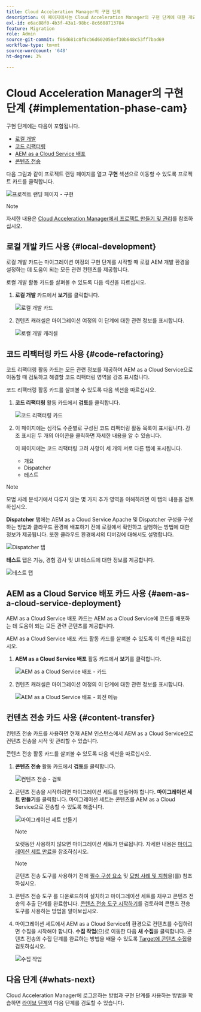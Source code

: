 ```yaml
---
title: Cloud Acceleration Manager의 구현 단계
description: 이 페이지에서는 Cloud Acceleration Manager의 구현 단계에 대한 개요를 제공합니다.
exl-id: e6ac88f0-4b3f-43a1-98bc-8c6608713784
feature: Migration
role: Admin
source-git-commit: f86d681c8f8cb6d602058ef30b648c53ff7bad69
workflow-type: tm+mt
source-wordcount: '648'
ht-degree: 3%

---
```


# Cloud Acceleration Manager의 구현 단계 {#implementation-phase-cam}

구현 단계에는 다음이 포함됩니다.

* [로컬 개발](#local-development)
* [코드 리팩터링](#code-refactoring)
* [AEM as a Cloud Service 배포](#aem-as-a-cloud-service-deployment)
* [콘텐츠 전송](#content-transfer)


다음 그림과 같이 프로젝트 랜딩 페이지를 열고 **구현** 섹션으로 이동할 수 있도록 프로젝트 카드를 클릭합니다.

![프로젝트 랜딩 페이지 - 구현](/help/journey-migration/cloud-acceleration-manager/assets/implementation-1.png)

>[!NOTE]
>자세한 내용은 [Cloud Acceleration Manager에서 프로젝트 만들기 및 관리](getting-started-cam.md#create-project)를 참조하십시오.


## 로컬 개발 카드 사용 {#local-development}

로컬 개발 카드는 마이그레이션 여정의 구현 단계를 시작할 때 로컬 AEM 개발 환경을 설정하는 데 도움이 되는 모든 관련 컨텐츠를 제공합니다.

로컬 개발 활동 카드를 살펴볼 수 있도록 다음 섹션을 따르십시오.

1. **로컬 개발** 카드에서 **보기**&#x200B;를 클릭합니다.

   ![로컬 개발 카드](/help/journey-migration/cloud-acceleration-manager/assets/implementation-2.png)

1. 컨텐츠 캐러셀은 마이그레이션 여정의 이 단계에 대한 관련 정보를 표시합니다.

   ![로컬 개발 캐러셀](/help/journey-migration/cloud-acceleration-manager/assets/implementation-3.png)


## 코드 리팩터링 카드 사용 {#code-refactoring}

코드 리팩터링 활동 카드는 모든 관련 정보를 제공하며 AEM as a Cloud Service으로 이동할 때 검토하고 해결할 코드 리팩터링 영역을 강조 표시합니다.

코드 리팩터링 활동 카드를 살펴볼 수 있도록 다음 섹션을 따르십시오.

1. **코드 리팩터링** 활동 카드에서 **검토**&#x200B;를 클릭합니다.

   ![코드 리팩터링 카드](/help/journey-migration/cloud-acceleration-manager/assets/implementation-4.png)

1. 이 페이지에는 심각도 수준별로 구성된 코드 리팩터링 활동 목록이 표시됩니다. 강조 표시된 두 개의 아이콘을 클릭하면 자세한 내용을 알 수 있습니다.

   이 페이지에는 코드 리팩터링 고려 사항이 세 개의 서로 다른 탭에 표시됩니다.

   * 개요
   * Dispatcher
   * 테스트

>[!NOTE]
>모범 사례 분석기에서 다루지 않는 몇 가지 추가 영역을 이해하려면 이 탭의 내용을 검토하십시오.

**Dispatcher** 탭에는 AEM as a Cloud Service Apache 및 Dispatcher 구성을 구성하는 방법과 클라우드 환경에 배포하기 전에 로컬에서 확인하고 실행하는 방법에 대한 정보가 제공됩니다. 또한 클라우드 환경에서의 디버깅에 대해서도 설명합니다.

![Dispatcher 탭](/help/journey-migration/cloud-acceleration-manager/assets/coderefactoring-2.png)

**테스트** 탭은 기능, 경험 감사 및 UI 테스트에 대한 정보를 제공합니다.

![테스트 탭](/help/journey-migration/cloud-acceleration-manager/assets/coderefactoring-3.png)


## AEM as a Cloud Service 배포 카드 사용 {#aem-as-a-cloud-service-deployment}

AEM as a Cloud Service 배포 카드는 AEM as a Cloud Service에 코드를 배포하는 데 도움이 되는 모든 관련 콘텐츠를 제공합니다.

AEM as a Cloud Service 배포 카드 활동 카드를 살펴볼 수 있도록 이 섹션을 따르십시오.

1. **AEM as a Cloud Service 배포** 활동 카드에서 **보기**&#x200B;를 클릭합니다.

   ![AEM as a Cloud Service 배포 - 카드](/help/journey-migration/cloud-acceleration-manager/assets/implementation-6.png)

1. 컨텐츠 캐러셀은 마이그레이션 여정의 이 단계에 대한 관련 정보를 표시합니다.

   ![AEM as a Cloud Service 배포 - 회전 메뉴](/help/journey-migration/cloud-acceleration-manager/assets/aem-deployment-card.png)


## 컨텐츠 전송 카드 사용 {#content-transfer}

컨텐츠 전송 카드를 사용하면 현재 AEM 인스턴스에서 AEM as a Cloud Service으로 컨텐츠 전송을 시작 및 관리할 수 있습니다.

콘텐츠 전송 활동 카드를 살펴볼 수 있도록 다음 섹션을 따르십시오.

1. **콘텐츠 전송** 활동 카드에서 **검토**&#x200B;를 클릭합니다.

   ![컨텐츠 전송 - 검토](/help/journey-migration/cloud-acceleration-manager/assets/contenttransfer-1.png)

1. 콘텐츠 전송을 시작하려면 마이그레이션 세트를 만들어야 합니다. **마이그레이션 세트 만들기**&#x200B;를 클릭합니다. 마이그레이션 세트는 콘텐츠를 AEM as a Cloud Service으로 전송할 수 있도록 해줍니다.

   ![마이그레이션 세트 만들기](/help/journey-migration/cloud-acceleration-manager/assets/contenttransfer-2.png)

   >[!NOTE]
   >오랫동안 사용하지 않으면 마이그레이션 세트가 만료됩니다. 자세한 내용은 [마이그레이션 세트 만료](/help/journey-migration/content-transfer-tool/using-content-transfer-tool/overview-content-transfer-tool.md#migration-set-expiry)을 참조하십시오.

   >[!NOTE]
   >콘텐츠 전송 도구를 사용하기 전에 [필수 구성 요소](https://experienceleague.adobe.com/docs/experience-manager-cloud-service/content/migration-journey/cloud-migration/content-transfer-tool/prerequisites-content-transfer-tool.html) 및 [모범 사례 및 지침](https://experienceleague.adobe.com/docs/experience-manager-cloud-service/content/migration-journey/cloud-migration/content-transfer-tool/overview-content-transfer-tool.html)을(를) 참조하십시오.

1. 콘텐츠 전송 도구 를 다운로드하여 설치하고 마이그레이션 세트를 채우고 콘텐츠 전송의 추출 단계를 완료합니다. [콘텐츠 전송 도구 시작하기](https://experienceleague.adobe.com/docs/experience-manager-cloud-service/content/migration-journey/cloud-migration/content-transfer-tool/getting-started-content-transfer-tool.html)를 검토하여 콘텐츠 전송 도구를 사용하는 방법을 알아보십시오.

1. 마이그레이션 세트에서 AEM as a Cloud Service의 환경으로 컨텐츠를 수집하려면 수집을 시작해야 합니다. **수집 작업**(으)로 이동한 다음 **새 수집**&#x200B;을 클릭합니다. 콘텐츠 전송의 수집 단계를 완료하는 방법을 배울 수 있도록 [Target에 콘텐츠 수집](/help/journey-migration/content-transfer-tool/using-content-transfer-tool/ingesting-content.md)을 검토하십시오.

   ![수집 작업](/help/journey-migration/cloud-acceleration-manager/assets/contenttransfer-3.png)

<!--### Estimating Content Transfer Time {#calculating}

A Content Transfer Tool calculator has been provided to estimate how long it could take to complete the content transfer activity. You can use the content repository size slider to select the size that applies to your project. The transfer times vary for the extraction and ingestion phases. 

   ![Content Transfer Tool calculator](/help/journey-migration/cloud-acceleration-manager/assets/contenttransfer-4.png)

   >[!NOTE]
   >These times are estimates only. Factor such as network speeds and time to scale up instances have not been accounted for in these estimates.

To estimate the size of the AEM Repository, you can run the Disk Usage report under `http://HOST:PORT/etc/reports/diskusage.html`. 

You can also estimate the size of specific repository paths by using the `path` parameter, for example, `http://HOST:PORT/etc/reports/diskusage.html?path=/content/dam`. -->

## 다음 단계 {#whats-next}

Cloud Acceleration Manager에 로그온하는 방법과 구현 단계를 사용하는 방법을 학습하면 [라이브 단계](https://experienceleague.adobe.com/docs/experience-manager-cloud-service/content/migration-journey/cloud-acceleration-manager/using-cam/cam-golive-phase.html)의 다음 단계를 검토할 수 있습니다.
